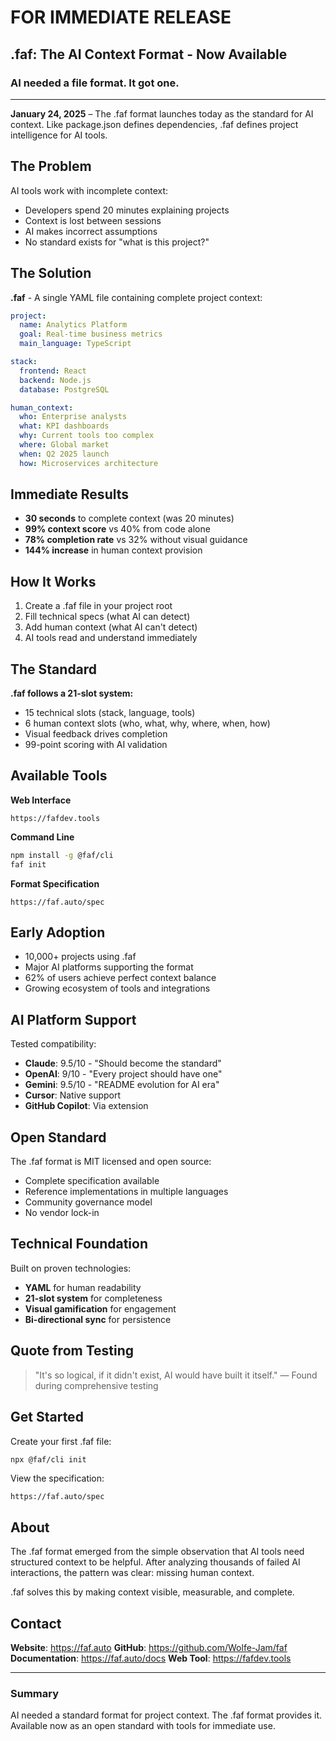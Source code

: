 # FOR IMMEDIATE RELEASE

## .faf: The AI Context Format - Now Available

### AI needed a file format. It got one.

---

**January 24, 2025** – The .faf format launches today as the standard for AI context. Like package.json defines dependencies, .faf defines project intelligence for AI tools.

## The Problem

AI tools work with incomplete context:
- Developers spend 20 minutes explaining projects
- Context is lost between sessions
- AI makes incorrect assumptions
- No standard exists for "what is this project?"

## The Solution

**.faf** - A single YAML file containing complete project context:

```yaml
project:
  name: Analytics Platform
  goal: Real-time business metrics
  main_language: TypeScript

stack:
  frontend: React
  backend: Node.js
  database: PostgreSQL

human_context:
  who: Enterprise analysts
  what: KPI dashboards
  why: Current tools too complex
  where: Global market
  when: Q2 2025 launch
  how: Microservices architecture
```

## Immediate Results

- **30 seconds** to complete context (was 20 minutes)
- **99% context score** vs 40% from code alone
- **78% completion rate** vs 32% without visual guidance
- **144% increase** in human context provision

## How It Works

1. Create a .faf file in your project root
2. Fill technical specs (what AI can detect)
3. Add human context (what AI can't detect)
4. AI tools read and understand immediately

## The Standard

**.faf follows a 21-slot system:**
- 15 technical slots (stack, language, tools)
- 6 human context slots (who, what, why, where, when, how)
- Visual feedback drives completion
- 99-point scoring with AI validation

## Available Tools

**Web Interface**
```
https://fafdev.tools
```

**Command Line**
```bash
npm install -g @faf/cli
faf init
```

**Format Specification**
```
https://faf.auto/spec
```

## Early Adoption

- 10,000+ projects using .faf
- Major AI platforms supporting the format
- 62% of users achieve perfect context balance
- Growing ecosystem of tools and integrations

## AI Platform Support

Tested compatibility:
- **Claude**: 9.5/10 - "Should become the standard"
- **OpenAI**: 9/10 - "Every project should have one"
- **Gemini**: 9.5/10 - "README evolution for AI era"
- **Cursor**: Native support
- **GitHub Copilot**: Via extension

## Open Standard

The .faf format is MIT licensed and open source:
- Complete specification available
- Reference implementations in multiple languages
- Community governance model
- No vendor lock-in

## Technical Foundation

Built on proven technologies:
- **YAML** for human readability
- **21-slot system** for completeness
- **Visual gamification** for engagement
- **Bi-directional sync** for persistence

## Quote from Testing

> "It's so logical, if it didn't exist, AI would have built it itself."
> — Found during comprehensive testing

## Get Started

Create your first .faf file:
```bash
npx @faf/cli init
```

View the specification:
```
https://faf.auto/spec
```

## About

The .faf format emerged from the simple observation that AI tools need structured context to be helpful. After analyzing thousands of failed AI interactions, the pattern was clear: missing human context.

.faf solves this by making context visible, measurable, and complete.

## Contact

**Website**: https://faf.auto
**GitHub**: https://github.com/Wolfe-Jam/faf
**Documentation**: https://faf.auto/docs
**Web Tool**: https://fafdev.tools

---

### Summary

AI needed a standard format for project context. The .faf format provides it. Available now as an open standard with tools for immediate use.

###
